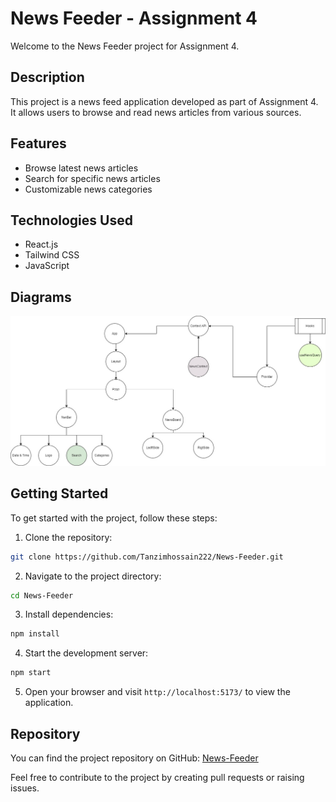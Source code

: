 # News Feeder - Assignment 4

Welcome to the News Feeder project for Assignment 4.

## Description

This project is a news feed application developed as part of Assignment 4. It allows users to browse and read news articles from various sources.

## Features

- Browse latest news articles
- Search for specific news articles
- Customizable news categories

## Technologies Used

- React.js
- Tailwind CSS
- JavaScript

## Diagrams

![News Feeder Diagram](./diagram/News_Feeder.jpg)

## Getting Started

To get started with the project, follow these steps:

1. Clone the repository:

```bash
git clone https://github.com/Tanzimhossain222/News-Feeder.git
```

2. Navigate to the project directory:

```bash
cd News-Feeder
```

3. Install dependencies:

```bash
npm install
```

4. Start the development server:

```bash
npm start
```

5. Open your browser and visit `http://localhost:5173/` to view the application.

## Repository

You can find the project repository on GitHub: [News-Feeder](https://github.com/Tanzimhossain222/News-Feeder)

Feel free to contribute to the project by creating pull requests or raising issues.
